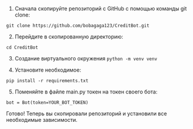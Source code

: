 1. Сначала скопируйте репозиторий с GitHub с помощью команды git clone:

```git clone https://github.com/bobagaga123/CreditBot.git```

2. Перейдите в скопированную директорию:

```cd CreditBot```

3. Создание виртуального окружения
```python -m venv venv```

4. Установите необходимое:

```pip install -r requirements.txt```

5. Поменяйте в файле main.py токен на токен своего бота:

```bot = Bot(token=YOUR_BOT_TOKEN)```

Готово! Теперь вы скопировали репозиторий и установили все необходимые зависимости.
